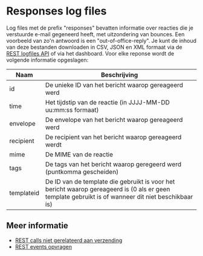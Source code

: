 # Responses log files

Log files met de prefix "responses" bevatten informatie over reacties
die je verstuurde e-mail gegeneerd heeft, met uitzondering van bounces.
Een voorbeeld van zo'n antwoord is een "out-of-office-reply". Je kunt de
inhoud van deze bestanden downloaden in CSV, JSON en XML formaat via de
[REST logfiles API](rest-logfiles) of via het dashboard. 
Voor elke reponse wordt de volgende informatie opgeslagen:

| Naam        | Beschrijving                                                                                                                                        |
| ----------- | --------------------------------------------------------------------------------------------------------------------------------------------------- |
| id          | De unieke ID van het bericht waarop gereageerd werd                                                                                                 |
| time        | Het tijdstip van de reactie (in JJJJ-MM-DD uu:mm:ss formaat)                                                                                        |
| envelope    | De envelope van het bericht waarop gereageerd werd                                                                                                  |
| recipient   | De recipient van het bericht waarop gereageerd werdt                                                                                                |
| mime        | De MIME van de reactie                                                                                                                              |
| tags        | De tags van het bericht waarop geregeerd werd (puntkomma gescheiden)                                                                                |
| templateid  | De ID van de template die gebruikt is voor het bericht waarop gereageerd is (0 als er geen template gebruikt is of wanneer dit niet beschikbaar is) |

## Meer informatie

* [REST calls niet gerelateerd aan verzending](./rest-other-calls)
* [REST events opvragen](./rest-events)
